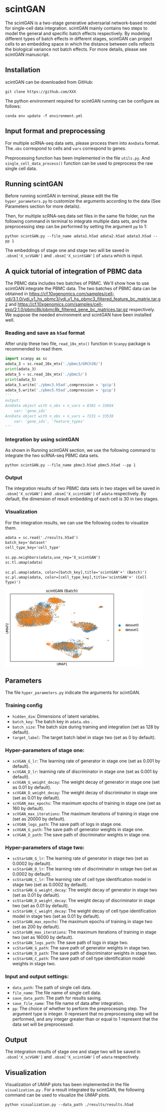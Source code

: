 # scintGAN

The scintGAN is a two-stage generative adversarial network-based model for single-cell data integration. scintGAN mainly contains two steps to model the general and specific batch effects respectively.  By modeling different types of batch effects in different stages, scintGAN can project cells to an embedding space in which the distance between cells reflects the biological variance not batch effects.  For more details, please see scintGAN manuscript.

## Installation

scintGAN can be downloaded from GitHub:

```
git clone https://github.com/XXX
```

The python environment required for scintGAN running can be configure as follows: 

```
conda env update -f environment.yml
```


## Input format and preprocessing

For multiple scRNA-seq data sets, please process them into `AnnData` format. The`.obs` correspond to cells and `vars` correspond to genes. 

Preprocessing function has been implemented in the file `utils.py`. And `single_cell_data_process()` function can be used to preprocess the raw single cell data.

## Running scintGAN

Before running scintGAN in terminal, please edit the file `hyper_parameters.py` to customize the arguments according to the data (See Parameters section for more details).

Then, for multiple scRNA-seq data set files in the same file folder, run the following command in terminal to integrate multiple data sets, and the preprocessing step can be performed by setting the argument `pp` to 1:

```shell
python scintGAN.py --file_name adata1.h5ad adata2.h5ad adata3.h5ad --pp 1
```

The embeddings of stage one and stage two will be saved in `.obsm['X_scVGAN']` and `.obsm['X_scintGAN']` of `adata` which is input.

## A quick tutorial of integration of PBMC data 

The PBMC data includes two batches of PBMC. We'll show how to use scintGAN integrate the PBMC data. The two batches of PBMC data can be obtained in https://cf.10xgenomics.com/samples/cell-vdj/3.1.0/vdj_v1_hs_pbmc3/vdj_v1_hs_pbmc3_filtered_feature_bc_matrix.tar.gz and https://cf.10xgenomics.com/samples/cell-exp/2.1.0/pbmc8k/pbmc8k_filtered_gene_bc_matrices.tar.gz respectively. We suppose the needed environment and scintGAN have been installed well.

### Reading and save as `h5ad` format

After unzip these two file, `read_10x_mtx()` function in `Scanpy` package is recommended to read them.

```python
import scanpy as sc
adata_3 = sc.read_10x_mtx('./pbmc3/GRCh38/')
print(adata_3)
adata_5 = sc.read_10x_mtx('./pbmc5/')
print(adata_5)
adata_3.write('./pbmc3.h5ad',compression = 'gzip')
adata_5.write('./pbmc5.h5ad',compression = 'gzip')
'''
output:
AnnData object with n_obs × n_vars = 8381 × 33694
    var: 'gene_ids'
AnnData object with n_obs × n_vars = 7231 × 33538
    var: 'gene_ids', 'feature_types'
'''
```

### Integration by using scintGAN

As shown in Running scintGAN section, we use the following command to integrate the two scRNA-seq PBMC data sets.

```
python scintGAN.py --file_name pbmc3.h5ad pbmc5.h5ad --pp 1
```

### Output

The integration results of two PBMC data sets in two stages will be saved in  `.obsm['X_scVGAN']` and `.obsm['X_scintGAN']` of `adata` respectively. By default, the dimension of result embedding of each cell is 30 in two stages.

### Visualization

For the integration results, we can use the following codes to visualize them.

```
adata = sc.read('./results.h5ad')
batch_key='dataset'
cell_type_key='cell_type'

sc.pp.neighbors(adata,use_rep='X_scintGAN')
sc.tl.umap(adata)

sc.pl.umap(adata, color=[batch_key],title='scintGAN'+' (Batch)')
sc.pl.umap(adata, color=[cell_type_key],title='scintGAN'+' (Cell Type)')
```

![demo_PBMC_results](./demo_PBMC_results.png)


## Parameters

The file `hyper_parameters.py` indicate the arguments for scintGAN. 

### Training config

+ `hidden_dim`: Dimensions of latent variables.
+ `batch_key`: The batch key in `adata.obs` .
+ `batch_size`: The batch size during training and integration (set as 128 by default).
+ `target_label`: The target batch label in stage two (set as 0 by default).

### Hyper-parameters of stage one:

+ `scVGAN_G_lr`: The learning rate of generator in stage one (set as 0.001 by default).
+ `scVGAN_D_lr`: learning rate of discriminator in stage one (set as 0.001 by default).
+ `scVGAN_G_weight_decay`: The weight decay of generator in stage one (set as 0.01 by default).
+ `scVGAN_D_weight_decay`: The weight decay of discriminator in stage one (set as 0.01 by default).
+ `scVGAN_max_epochs`: The maximum epochs of training in stage one (set as 160 by default).
+ `scVGAN_max_iterations`: The maximum iterations of training in stage one (set as 20000 by default).
+ `scVGAN_logs_path`: The save path of logs in stage one.
+ `scVGAN_G_path`: The save path of generator weights in stage one.
+ `scVGAN_D_path`: The save path of discriminator weights in stage one.

### Hyper-parameters of stage two:

+ `scStarGAN_G_lr`: The learning rate of generator in stage two (set as 0.0002 by default).
+ `scStarGAN_D_lr`: The learning rate of discriminator in sstage two (set as 0.0002 by default).
+ `scStarGAN_C_lr`: The learning rate of cell type identification model in stage two (set as 0.0002 by default).
+ `scStarGAN_G_weight_decay`: The weight decay of generator in stage two (set as 0.01 by default).
+ `scStarGAN_D_weight_decay`: The weight decay of discriminator in stage two (set as 0.01 by default).
+ `scStarGAN_C_weight_decay`: The weight decay of cell type identification model in stage two (set as 0.01 by default).
+ `scStarGAN_max_epochs`: The maximum epochs of training in stage two (set as 200 by default).
+ `scStarGAN_max_iterations`: The maximum iterations of training in stage two (set as 16000 by default).
+ `scStarGAN_logs_path`: The save path of logs in stage two.
+ `scStarGAN_G_path`: The save path of generator weights in stage two.
+ `scStarGAN_D_path`: The save path of discriminator weights in stage two.
+ `scStarGAN_C_path`: The save path of cell type identification model weights in stage two.

### Input and output settings:

+ `data_path`: The path of single cell data.
+ `file_name`: The file name of single cell data.
+ `save_data_path`: The path for results saving.
+ `save_file_name`: The file name of data after integration.
+ `pp`: The choice of whether to perform the preprocessing step. The argument type is integer. 0 represent that no preprocessing step will be performed, and any integer greater than or equal to 1 represent that the data set will be preprocessed.

## Output

The integration results of stage one and stage two will be saved in  `.obsm['X_scVGAN']` and `.obsm['X_scintGAN']` of `adata` respectively.  

## Visualization

Visualization of UMAP plots has been implemented in the file `visualization.py` . For a result integrated by scintGAN,  the following command can be used to visualize the UMAP plots.

```shell
python visualization.py --data_path ./results/results.h5ad
```



